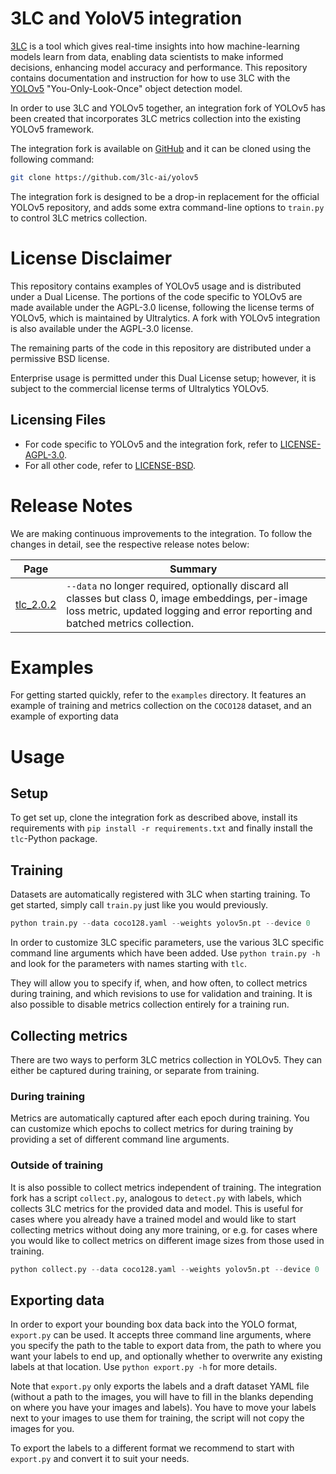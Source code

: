 # 3LC and YoloV5 integration

[3LC](https://3lc.ai) is a tool which gives real-time insights into how
machine-learning models learn from data, enabling data scientists to make
informed decisions, enhancing model accuracy and performance. This repository
contains documentation and instruction for how to use 3LC with the
[YOLOv5](https://github.com/ultralytics/yolov5) "You-Only-Look-Once" object
detection model.

In order to use 3LC and YOLOv5 together, an integration fork of YOLOv5 has been
created that incorporates 3LC metrics collection into the existing YOLOv5
framework. 

The integration fork is available on [GitHub](https://github.com/3lc-ai/yolov5)
and it can be cloned using the following command:

```sh
git clone https://github.com/3lc-ai/yolov5
```

The integration fork is designed to be a drop-in replacement for the official
YOLOv5 repository, and adds some extra command-line options to `train.py` to
control 3LC metrics collection.

# License Disclaimer

This repository contains examples of YOLOv5 usage and is distributed under a
Dual License. The portions of the code specific to YOLOv5 are made available
under the AGPL-3.0 license, following the license terms of YOLOv5, which is
maintained by Ultralytics. A fork with YOLOv5 integration is also available
under the AGPL-3.0 license.

The remaining parts of the code in this repository are distributed under a
permissive BSD license.

Enterprise usage is permitted under this Dual License setup; however, it is
subject to the commercial license terms of Ultralytics YOLOv5.

## Licensing Files
- For code specific to YOLOv5 and the integration fork, refer to
  [LICENSE-AGPL-3.0](./LICENSE-AGPL-3.0).
- For all other code, refer to [LICENSE-BSD](./LICENSE-BSD).

# Release Notes

We are making continuous improvements to the integration. To follow the changes
in detail, see the respective release notes below:

| Page                                    | Summary                                                                                                                                                                               |
| --------------------------------------- | ------------------------------------------------------------------------------------------------------------------------------------------------------------------------------------- |
| [tlc_2.0.2](release_notes/tlc_2.0.2.md) | `--data` no longer required, optionally discard all classes but class 0, image embeddings, per-image loss metric, updated logging and error reporting and batched metrics collection. |

# Examples
For getting started quickly, refer to the `examples` directory. It features an
example of training and metrics collection on the `COCO128` dataset, and an
example of exporting data 

# Usage

## Setup
To get set up, clone the integration fork as described above, install its
requirements with `pip install -r requirements.txt` and finally install the
`tlc`-Python package.

## Training

Datasets are automatically registered with 3LC when starting training. To get
started, simply call `train.py` just like you would previously.

```python
python train.py --data coco128.yaml --weights yolov5n.pt --device 0
```

In order to customize 3LC specific parameters, use the various 3LC specific
command line arguments which have been added. Use `python train.py -h` and look
for the parameters with names starting with `tlc`.

They will allow you to specify if, when, and how often, to collect metrics
during training, and which revisions to use for validation and training. It is
also possible to disable metrics collection entirely for a training run. 

## Collecting metrics
There are two ways to perform 3LC metrics collection in YOLOv5. They can either
be captured during training, or separate from training.

### During training
Metrics are automatically captured after each epoch during training. You can
customize which epochs to collect metrics for during training by providing a set
of different command line arguments.

### Outside of training
It is also possible to collect metrics independent of training. The integration
fork has a script `collect.py`, analogous to `detect.py` with labels, which
collects 3LC metrics for the provided data and model. This is useful for cases
where you already have a trained model and would like to start collecting
metrics without doing any more training, or e.g. for cases where you would like
to collect metrics on different image sizes from those used in training.

```python
python collect.py --data coco128.yaml --weights yolov5n.pt --device 0
```

## Exporting data
In order to export your bounding box data back into the YOLO format, `export.py`
can be used. It accepts three command line arguments, where you specify the path
to the table to export data from, the path to where you want your labels to end
up, and optionally whether to overwrite any existing labels at that location.
Use `python export.py -h` for more details.

Note that `export.py` only exports the labels and a draft dataset YAML file
(without a path to the images, you will have to fill in the blanks depending on
where you have your images and labels). You have to move your labels next to
your images to use them for training, the script will not copy the images for
you.

To export the labels to a different format we recommend to start with
`export.py` and convert it to suit your needs.